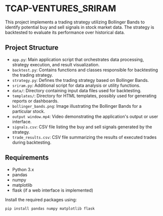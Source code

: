 # TCAP-VENTURES_SRIRAM

This project implements a trading strategy utilizing Bollinger Bands to identify potential buy and sell signals in stock market data. The strategy is backtested to evaluate its performance over historical data.

## Project Structure

- `app.py`: Main application script that orchestrates data processing, strategy execution, and result visualization.
- `backtest.py`: Contains functions and classes responsible for backtesting the trading strategy.
- `strategy.py`: Defines the trading strategy based on Bollinger Bands.
- `sriram.py`: Additional script for data analysis or utility functions.
- `data/`: Directory containing input data files used for backtesting.
- `templates/`: Directory for HTML templates, possibly used for generating reports or dashboards.
- `bollinger_bands.png`: Image illustrating the Bollinger Bands for a particular stock.
- `output window.mp4`: Video demonstrating the application's output or user interface.
- `signals.csv`: CSV file listing the buy and sell signals generated by the strategy.
- `trade_results.csv`: CSV file summarizing the results of executed trades during backtesting.

## Requirements

- Python 3.x
- pandas
- numpy
- matplotlib
- flask (if a web interface is implemented)

Install the required packages using:

```bash
pip install pandas numpy matplotlib flask
